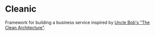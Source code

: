 # Cleanic

Framework for building a business service inspired by [Uncle Bob's "The Clean Architecture"](https://blog.cleancoder.com/uncle-bob/2012/08/13/the-clean-architecture.html).
